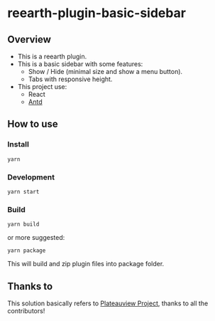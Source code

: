 # reearth-plugin-basic-sidebar

## Overview

- This is a reearth plugin.
- This is a basic sidebar with some features:
  - Show / Hide (minimal size and show a menu button).
  - Tabs with responsive height.
- This project use:
  - React
  - [Antd](https://ant.design/components/overview/)

## How to use

### Install

```
yarn
```
### Development

```
yarn start
```

### Build

```
yarn build
```

or more suggested:

```
yarn package
```

This will build and zip plugin files into package folder.

## Thanks to

This solution basically refers to [Plateauview Project](https://github.com/eukarya-inc/reearth-plateauview), thanks to all the contributors!
